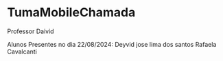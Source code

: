 # TumaMobileChamada
Professor Daivid

Alunos Presentes no dia 22/08/2024:
Deyvid jose lima dos santos
Rafaela Cavalcanti
